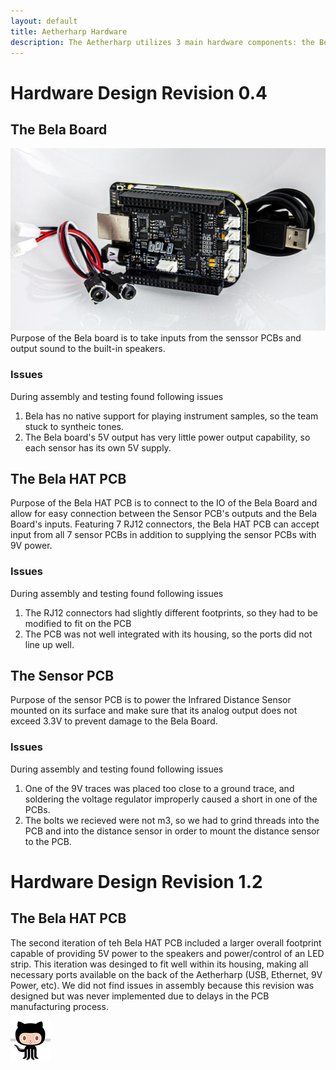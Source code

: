 ```yaml
---
layout: default
title: Aetherharp Hardware
description: The Aetherharp utilizes 3 main hardware components: the Bela Board, the Bela HAT PCB, and the Sensor PCB.
---
```


# Hardware Design Revision 0.4

## The Bela Board
![BelaBoardImage](assets/css/bela_board.png "Test Image")
Purpose of the Bela board is to take inputs from the senssor PCBs and output sound to the built-in speakers. 
### Issues
During assembly and testing found following issues

1. Bela has no native support for playing instrument samples, so the team stuck to syntheic tones.
2. The Bela board's 5V output has very little power output capability, so each sensor has its own 5V supply.



## The Bela HAT PCB
Purpose of the Bela HAT PCB is to connect to the IO of the Bela Board and allow for easy connection between the Sensor PCB's outputs and the Bela Board's inputs. Featuring 7 RJ12 connectors, the Bela HAT PCB can accept input from all 7 sensor PCBs in addition to supplying the sensor PCBs with 9V power.
### Issues
During assembly and testing found following issues

1. The RJ12 connectors had slightly different footprints, so they had to be modified to fit on the PCB
2. The PCB was not well integrated with its housing, so the ports did not line up well.

## The Sensor PCB
Purpose of the sensor PCB is to power the Infrared Distance Sensor mounted on its surface and make sure that its analog output does not exceed 3.3V to prevent damage to the Bela Board.
### Issues
During assembly and testing found following issues

1. One of the 9V traces was placed too close to a ground trace, and soldering the voltage regulator improperly caused a short in one of the PCBs.
2. The bolts we recieved were not m3, so we had to grind threads into the PCB and into the distance sensor in order to mount the distance sensor to the PCB.

# Hardware Design Revision 1.2

## The Bela HAT PCB
The second iteration of teh Bela HAT PCB included a larger overall footprint capable of providing 5V power to the speakers and power/control of an LED strip. This iteration was desinged to fit well within its housing, making all necessary ports available on the back of the Aetherharp (USB, Ethernet, 9V Power, etc). We did not find issues in assembly because this revision was designed but was never implemented due to delays in the PCB manufacturing process.

![test_image](assets/css/octocat.png "Test Image")
